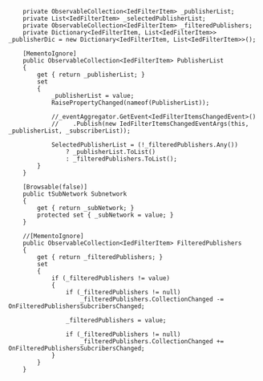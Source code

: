         private ObservableCollection<IedFilterItem> _publisherList;
        private List<IedFilterItem> _selectedPublisherList;
        private ObservableCollection<IedFilterItem> _filteredPublishers;
        private Dictionary<IedFilterItem, List<IedFilterItem>> _publisherDic = new Dictionary<IedFilterItem, List<IedFilterItem>>();

        [MementoIgnore]
        public ObservableCollection<IedFilterItem> PublisherList
        {
            get { return _publisherList; }
            set
            {
                _publisherList = value;
                RaisePropertyChanged(nameof(PublisherList));

                //_eventAggregator.GetEvent<IedFilterItemsChangedEvent>()
                //    .Publish(new IedFilterItemsChangedEventArgs(this, _publisherList, _subscriberList));

                SelectedPublisherList = (!_filteredPublishers.Any())
                    ? _publisherList.ToList()
                    : _filteredPublishers.ToList();
            }
        }

        [Browsable(false)]
        public tSubNetwork Subnetwork
        {
            get { return _subNetwork; }
            protected set { _subNetwork = value; }
        }

        //[MementoIgnore]
        public ObservableCollection<IedFilterItem> FilteredPublishers
        {
            get { return _filteredPublishers; }
            set
            {
                if (_filteredPublishers != value)
                {
                    if (_filteredPublishers != null)
                        _filteredPublishers.CollectionChanged -= OnFilteredPublishersSubcribersChanged;

                    _filteredPublishers = value;

                    if (_filteredPublishers != null)
                        _filteredPublishers.CollectionChanged += OnFilteredPublishersSubcribersChanged;
                }
            }
        }
